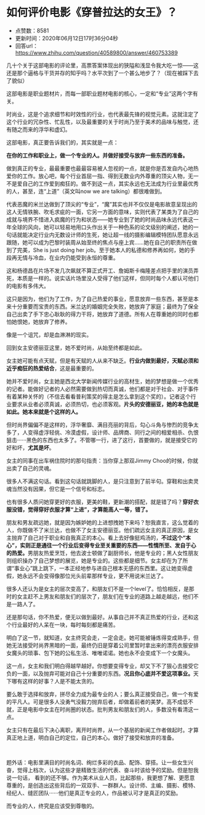 # 如何评价电影《穿普拉达的女王》？
- 点赞数：8581
- 更新时间：2020年06月12日17时36分04秒
- 回答url：https://www.zhihu.com/question/40589800/answer/460753389
<body>
 <p data-pid="pb0YOO2p">几十个关于这部电影的评论里，高票答案体现出的狭隘和浅显令我大吃一惊——这还是那个逼格与干货并存的知乎吗？水平次到了一个甚么地步了？（现在被踩下去了貌似）</p>
 <p data-pid="Yiz16Xgy">这部电影是职业题材片，而每一部职业题材电影的核心，一定和“专业”这两个字有关。</p>
 <p data-pid="Kj8gOcu5">时尚业，这是个追求细节和时效性的行业，也代表最先锋的视觉元素。这就注定了这个行业的冗杂性、忙乱性，以及最重要的关于时尚乃至于美术的品味与触觉，还有随之而来的浮华和虚幻。</p>
 <p data-pid="lrBXVzoh">这部电影，真正要告诉我们的，其实就是一点：</p>
 <p data-pid="R6o-p0en"><b> 在你的工作和职业上，做一个专业的人。并做好接受与放弃一些东西的准备。</b></p>
 <p data-pid="sKbZdVf6">做到真正的专业，最最重要也最最容易被人忽视的一点，就是你是否发自内心地热爱你的工作。放心吧，每个行业首屈一指、得到无数业内外尊重的顶尖人物，无一不是爱自己的工作爱到痴狂的。做不到这一点，其实永远也无法成为行业里最优秀的人，甚至，连“上道”（英文叫now we are talking）都很难做到。</p>
 <p data-pid="RIKd6v9v">代表恶魔的米兰达做到了顶尖的“专业”，“魔”其实也并不仅仅是电影故意呈现出的这人无情铁腕、吹毛求疵的一面，它另一方面的意味，实则代表了某类为了自己的成就与境界不惜进入疯魔的行为和状态——她专业到了她的时尚品味永远代表这一年全球的风向，她可以轻易地用口头作出关于一种色系的论文级别的阐述，她的一句话就能决定行业内无数设计师的生死，她让超一线的摄影编辑模特团队愿意永远跟随，她可以成为巴黎时装周从始至终的焦点与座上宾……她在自己的职责所在做到了完美，She is just doing her job。至于她本人的私德和修养再如何，她的手段再无情与冷血，在业内仍能受到永恒的尊重。</p>
 <p data-pid="kh66KyKt">这和杨德昌在片场不发几次飙就不算正式开工、詹姆斯卡梅隆差点把手里的演员弄死，本质是一样的。说实话片场里没人受得了他们这样，但同时每个人都认可他们的电影有多伟大。</p>
 <p data-pid="VT3-r3Ob">这只是因为，他们为了工作，为了自己热爱的事业，愿意放弃一些东西，甚至是本来十分重要而宝贵的东西。米兰达的婚姻完全失败，她放弃了家庭；最终为了保全自己出卖了手下忠心耿耿的得力干将，她放弃了道德。所有人在尊重她的同时也都怕她恨她，她放弃了修养。</p>
 <p data-pid="eTTER4Rw">像是一个诅咒，却是血淋淋的现实。</p>
 <p data-pid="H9JtiJC9">回到女主安德丽亚这里，她不爱时尚，从始至终都是如此。</p>
 <p data-pid="78XJ_qjz">女主她可能有点天赋，但是有天赋的人从来不缺乏。<b>行业内做到最好，天赋必须和近乎痴狂的热爱结合</b>，这是最重要的。</p>
 <p data-pid="Sx9gWxPC">她并不爱时尚，女主她是西北大学新闻传媒行业的高材生，她的梦想是做一个优秀的记者。能做好记者的人必然需要做到热切而真诚，他们都是对于社会、对于事件有着某种关怀的（不信去看看普利策奖的得主是怎么拿到这个奖的）。记者这个行业要求从业者必须真诚，必须热切，也必须客观。<b>片头的安德丽亚，她的本色就是如此。她本来就是个这样的人。</b></p>
 <p data-pid="W7NKCWi2">但时尚界偏偏不是这样的，浮华奢靡、满目亮丽的背后，勾心斗角与惨烈的竞争太多了，人变得虚浮轻佻、冷漠虚假，设计师、品牌商、同行之间的相爱相杀、仇恨狙击······黑色的东西也太多了。不管哪一行，进了这行，首要做的，就是接受它的好和坏，<b>尤其是坏</b>。</p>
 <p data-pid="E4T5-HDr">女主的同事在出车祸住院时的那句指责：当你穿上那双Jimmy Choo的时候，你就出卖了自己的灵魂。</p>
 <p data-pid="tW5UvT5a">很多人不满这句话。看到这句话就跳脚的人，是只注意到了前半句。穿鞋和出卖灵魂当然没有因果，但它是一个信号和标志。</p>
 <p data-pid="4HQAD0KU">也有很多人质问她穿更好的衣服，更美的鞋，更新潮的搭配，就是错了吗？<b>穿好衣服没错，觉得穿好衣服才算“上进”，才算能高人一等，错了。</b></p>
 <p data-pid="I4fvVWuq">朋友和男友疏远她，就是因为嫉妒她的上进想拽她下来吗？恕我直言，这么觉着的人，你既做不了米兰达，也做不了女主安德丽亚。他们疏远女主的真正原因，是女主抛弃了自己对于职业和自我真正的本心。看上去好像挺鸡汤的，<b>不过这个“本心”，实则正是通往一个行业后变得专业至关重要的东西——性情所至、发自于心的热爱。</b>男朋友热爱烹饪，他去波士顿做了副厨师长，他是专业的；黑人女性朋友则组织操办了自己梦想的展览，她是专业的。这些都是细节。女主却在为了所谓“事业心”跳上跳下，一本正经地参与进自己根本无感的东西里。这让她变得虚假，她永远不会变得像那位光头前辈那样专业，更不用说米兰达了。</p>
 <p data-pid="LqKkTxyl">很多人还认为是女主的层次变高了，和朋友们不是一个level了。恰恰相反，是那时的女主赶不上男友和朋友们的层次了，朋友们在专业的道路上越走越远，他们不是一路人了。</p>
 <p data-pid="_7KXkm43">还是那句话，你不热爱，便无以做到最好。从事自己并不真正热爱的行业，还和这个行业最好的人呆在一块，每时每刻都是痛苦。</p>
 <p data-pid="FDEVgTc9">明白了这一节，就知道，女主终究会走，一定会走。她可能被锤炼得变成熟手，但她无法接受时尚界黑暗的一面，最终仍旧是穿着公司里暂时拿出来的漂亮衣服安排女魔头的琐事、包下她的公私生活、唯唯诺诺。她也永不会变成下一个女魔头。</p>
 <p data-pid="lEKFD3WQ">这一点，女主和我们明白得越早越好。你想要变得专业，却又下不了狠心去接受它负的一面，以及抛弃可能对自己十分重要的东西。<b>况且你心底并不爱这项事业。</b>天下哪有这样的好事？人是不能太贪的。</p>
 <p data-pid="uSF-31ib">要么敢于选择和放弃，拼尽全力成为最专业的人；要么真正接受自己，做一个有爱的平凡人。可是很多人没勇气没毅力抛弃后者，却做着前者的美梦。高不成低不就，正是电影中女主在时尚圈的状态。批判男友和朋友们的人，多数没有看清这一点。</p>
 <p data-pid="KK9zFFnE">女主只有在最后下决心离职，离开时尚界，从一个基层的新闻工作者做起时。才算真正地上道，明白自己的定位，自己的本心。做好了接受和放弃的准备。</p>
 <p class="ztext-empty-paragraph"><br></p>
 <p data-pid="gtCkTZ9q">题外话：电影里满目的时尚名词、绚烂多彩的衣品、配饰、穿搭。让一些女生兴奋，觉得上档次，认为这些才是精致生活的代表、奋斗时该给予的奖励。但是恕我说一句话， 看到的还不够。作为美术从业人员，比起那些，我更想了解、更愿意尊重的，是创造出这些背后的一双双手、一群群人。设计师、主编、摄影、模特、经纪人、缝匠团队······他们是真正专业的人，作品被认可才是真正的奖励。</p>
 <p data-pid="Oc_U38bn">而专业的人，终究是应该受到尊敬的。</p>
</body>